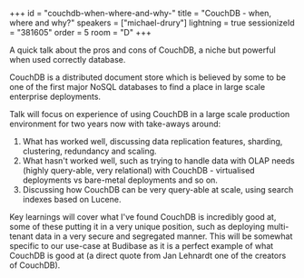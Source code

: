 +++
id = "couchdb-when-where-and-why-"
title = "CouchDB - when, where and why?"
speakers = ["michael-drury"]
lightning = true
sessionizeId = "381605"
order = 5
room = "D"
+++

A quick talk about the pros and cons of CouchDB, a niche but powerful when used correctly database.

CouchDB is a distributed document store which is believed by some to be one of the first major NoSQL databases to find a place in large scale enterprise deployments.

Talk will focus on experience of using CouchDB in a large scale production environment for two years now with take-aways around:
1. What has worked well, discussing data replication features, sharding, clustering, redundancy and scaling.
2. What hasn't worked well, such as trying to handle data with OLAP needs (highly query-able, very relational) with CouchDB - virtualised deployments vs bare-metal deployments and so on.
3. Discussing how CouchDB can be very query-able at scale, using search indexes based on Lucene.

Key learnings will cover what I've found CouchDB is incredibly good at, some of these putting it in a very unique position, such as deploying multi-tenant data in a very secure and segregated manner. This will be somewhat specific to our use-case at Budibase as it is a perfect example of what CouchDB is good at (a direct quote from Jan Lehnardt one of the creators of CouchDB).